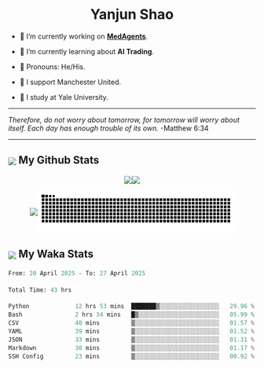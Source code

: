 

<h1 align="center">Yanjun Shao</h1>

- 🐒 I’m currently working on **[MedAgents](https://github.com/gersteinlab/MedAgents)**.

- 🦧 I’m currently learning about **AI Trading**.

- 🦍 Pronouns: He/His.

- 👹 I support Manchester United.

- 🐶 I study at Yale University.

---

<i> Therefore, do not worry about tomorrow, for tomorrow will worry about itself. Each day has enough trouble of its own. </i> -Matthew 6:34

---

<h2><img src="https://emojis.slackmojis.com/emojis/images/1579216111/7550/pikachu_wave.gif?1579216111" align="center" width="28" /> My Github Stats</h2>

<p align="center"><img align="center" src = "https://github-readme-stats.vercel.app/api?username=super-dainiu&show_icons=true&count_private=true&theme=tokyonight&hide=issues&line_height=30" width="400px"><img align="center" src = "https://github-readme-streak-stats.herokuapp.com/?user=super-dainiu&theme=tokyonight" width="400px"></p>

<p align="center"><img align="center" width="400px" src="https://github-readme-stats.vercel.app/api/top-langs/?username=super-dainiu&layout=compact&theme=tokyonight&hide=html,tex,jupyter%20notebook"><img align="center" width="400px" src="https://github.com/super-dainiu/super-dainiu/blob/output/github-contribution-grid-snake.svg"></p>

<h2><img src="https://emojis.slackmojis.com/emojis/images/1579216111/7550/pikachu_wave.gif?1579216111" align="center" width="28" /> My Waka Stats</h2>

<!--START_SECTION:waka-->

```python
From: 20 April 2025 - To: 27 April 2025

Total Time: 43 hrs

Python             12 hrs 53 mins  ███████▒░░░░░░░░░░░░░░░░░   29.96 %
Bash               2 hrs 34 mins   █▒░░░░░░░░░░░░░░░░░░░░░░░   05.99 %
CSV                40 mins         ▒░░░░░░░░░░░░░░░░░░░░░░░░   01.57 %
YAML               39 mins         ▒░░░░░░░░░░░░░░░░░░░░░░░░   01.52 %
JSON               33 mins         ▒░░░░░░░░░░░░░░░░░░░░░░░░   01.31 %
Markdown           30 mins         ▒░░░░░░░░░░░░░░░░░░░░░░░░   01.17 %
SSH Config         23 mins         ▒░░░░░░░░░░░░░░░░░░░░░░░░   00.92 %
```

<!--END_SECTION:waka-->
